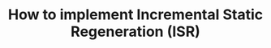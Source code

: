 ---
title: How to implement Incremental Static Regeneration (ISR)
nav_title: ISR
description: Learn how to create or update static pages at runtime with Incremental Static Regeneration.
source: app/guides/incremental-static-regeneration
---